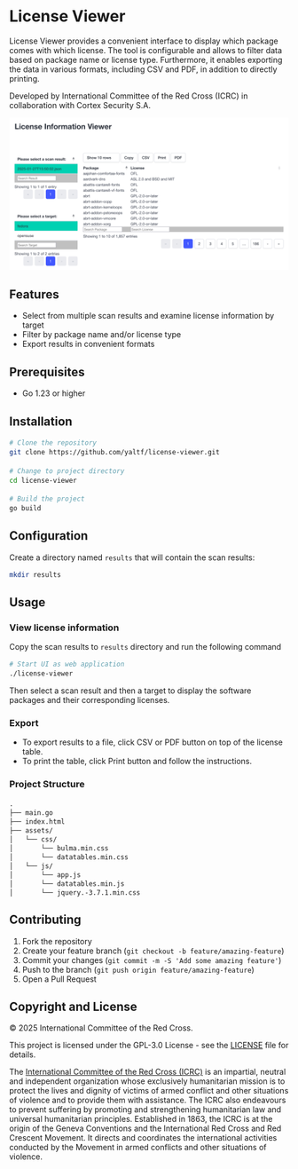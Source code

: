 <!--
SPDX-License-Identifier: GPL-3.0-only.
SPDX-FileCopyrightText: 2025 International Committee of the Red Cross.

This software is licensed under GPL v3.0 license.
See LICENSE file at the root of the project.
-->

# License Viewer

License Viewer provides a convenient interface to display which package comes with which license. The tool is configurable and allows to filter data based on package name or license type. Furthermore, it enables exporting the data in various formats, including CSV and PDF, in addition to directly printing.

Developed by International Committee of the Red Cross (ICRC) in collaboration with Cortex Security S.A.

![License Viewer Screenshot](/imgs/license-viewer.png "License Viewer")

## Features

- Select from multiple scan results and examine license information by target
- Filter by package name and/or license type
- Export results in convenient formats

## Prerequisites

- Go 1.23 or higher

## Installation

```bash
# Clone the repository
git clone https://github.com/yaltf/license-viewer.git

# Change to project directory
cd license-viewer

# Build the project
go build
```

## Configuration

Create a directory named `results` that will contain the scan results:

```bash
mkdir results
```

## Usage

### View license information

Copy the scan results to `results` directory and run the following command

```bash
# Start UI as web application
./license-viewer
```

Then select a scan result and then a target to display the software packages and their corresponding licenses.

### Export

- To export results to a file, click CSV or PDF button on top of the license table.
- To print the table, click Print button and follow the instructions.

### Project Structure

```
.
├── main.go
├── index.html
├── assets/
│   └── css/
│       └── bulma.min.css
│       └── datatables.min.css
│   └── js/
│       └── app.js
│       └── datatables.min.js
│       └── jquery.-3.7.1.min.css
```
## Contributing

1. Fork the repository
2. Create your feature branch (`git checkout -b feature/amazing-feature`)
3. Commit your changes (`git commit -m -S 'Add some amazing feature'`)
4. Push to the branch (`git push origin feature/amazing-feature`)
5. Open a Pull Request

## Copyright and License

© 2025 International Committee of the Red Cross.

This project is licensed under the GPL-3.0 License - see the [LICENSE](LICENSE) file for details.

The [International Committee of the Red Cross (ICRC)](https://www.icrc.org/) is an impartial, neutral and independent organization whose exclusively humanitarian mission is to protect the lives and dignity of victims of armed conflict and other situations of violence and to provide them with assistance.
The ICRC also endeavours to prevent suffering by promoting and strengthening humanitarian law and universal humanitarian principles.
Established in 1863, the ICRC is at the origin of the Geneva Conventions and the International Red Cross and Red Crescent Movement. It directs and coordinates the international activities conducted by the Movement in armed conflicts and other situations of violence.